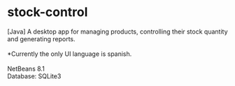 # stock-control
[Java] A desktop app for managing products, controlling their stock quantity and generating reports. <br/><br/>
*Currently the only UI language is spanish.
<br/><br/>
NetBeans 8.1<br/>
Database: SQLite3
